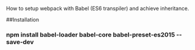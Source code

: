 How to setup webpack with Babel (ES6 transpiler) and achieve inheritance. 

##Installation

### npm install babel-loader babel-core babel-preset-es2015 --save-dev